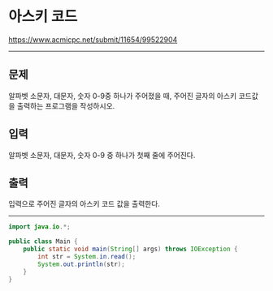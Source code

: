 # 아스키 코드
https://www.acmicpc.net/submit/11654/99522904

---

## 문제
알파벳 소문자, 대문자, 숫자 0-9중 하나가 주어졌을 때, 주어진 글자의 아스키 코드값을 출력하는 프로그램을 작성하시오.

## 입력
알파벳 소문자, 대문자, 숫자 0-9 중 하나가 첫째 줄에 주어진다.

## 출력
입력으로 주어진 글자의 아스키 코드 값을 출력한다.

---

```java
import java.io.*;

public class Main {
    public static void main(String[] args) throws IOException {
        int str = System.in.read();
        System.out.println(str);
    }
}
```